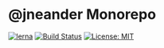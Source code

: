 # @jneander Monorepo

[![lerna][lerna-badge]][lerna-url]
[![Build Status][build-status-badge]][build-status-url]
[![License: MIT][license-badge]][license-url]

[lerna-badge]: https://img.shields.io/badge/maintained%20with-lerna-cc00ff.svg?style=flat-square
[lerna-url]: https://lernajs.io/

[build-status-badge]: https://img.shields.io/codeship/0ca9a980-f721-0135-3370-521ae72d24b8.svg?branch=master&style=flat-square
[build-status-url]: https://app.codeship.com/projects/0ca9a980-f721-0135-3370-521ae72d24b8/status?branch=master

[license-badge]: https://img.shields.io/badge/License-MIT-yellow.svg?style=flat-square
[license-url]: https://github.com/jneander/jlnio/blob/master/LICENSE
